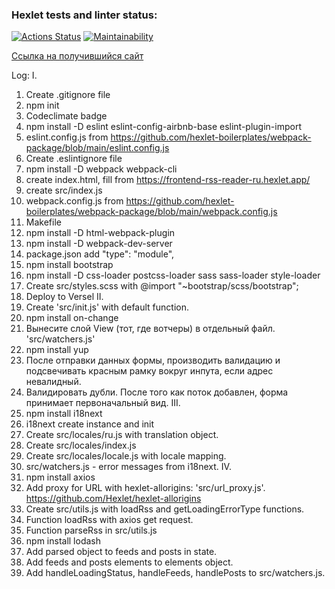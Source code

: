 ### Hexlet tests and linter status:
[![Actions Status](https://github.com/programmer-kazarin/frontend-project-11/actions/workflows/hexlet-check.yml/badge.svg)](https://github.com/programmer-kazarin/frontend-project-11/actions)
[![Maintainability](https://api.codeclimate.com/v1/badges/982483ba03a62ea85671/maintainability)](https://codeclimate.com/github/programmer-kazarin/frontend-project-11/maintainability)

[Ссылка на получившийся сайт](https://v0-new-project-2up9gbfhbls.vercel.app/)

Log:
I. 
1. Create .gitignore file
2. npm init
3. Codeclimate badge
4. npm install -D eslint eslint-config-airbnb-base eslint-plugin-import
5. eslint.config.js from https://github.com/hexlet-boilerplates/webpack-package/blob/main/eslint.config.js
6. Create .eslintignore file
7. npm install -D webpack webpack-cli
8. create index.html, fill from https://frontend-rss-reader-ru.hexlet.app/
9. create src/index.js
10. webpack.config.js from https://github.com/hexlet-boilerplates/webpack-package/blob/main/webpack.config.js
11. Makefile
12. npm install -D html-webpack-plugin
13. npm install -D webpack-dev-server
14. package.json add "type": "module",
15. npm install bootstrap
16. npm install -D css-loader postcss-loader sass sass-loader style-loader
17. Create src/styles.scss with @import "~bootstrap/scss/bootstrap";
18. Deploy to Versel
II.
19. Create 'src/init.js' with default function.
20. npm install on-change
21. Вынесите слой View (тот, где вотчеры) в отдельный файл. 'src/watchers.js'
22. npm install yup
23. После отправки данных формы, производить валидацию и подсвечивать красным рамку вокруг инпута, если адрес невалидный.
24. Валидировать дубли. После того как поток добавлен, форма принимает первоначальный вид.
III.
25. npm install i18next
26. i18next create instance and init
27. Create src/locales/ru.js with translation object.
28. Create src/locales/index.js
29. Create src/locales/locale.js with locale mapping.
30. src/watchers.js - error messages from i18next.
IV.
31. npm install axios
32. Add proxy for URL with hexlet-allorigins: 'src/url_proxy.js'. https://github.com/Hexlet/hexlet-allorigins
33. Create src/utils.js with loadRss and getLoadingErrorType functions.
34. Function loadRss with axios get request.
35. Function parseRss in src/utils.js
36. npm install lodash
37. Add parsed object to feeds and posts in state.
38. Add feeds and posts elements to elements object.
39. Add handleLoadingStatus, handleFeeds, handlePosts to src/watchers.js.